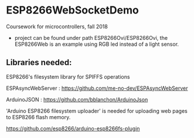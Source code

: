 # ESP8266WebSocketDemo
Coursework for microcontrollers, fall 2018
- project can be found under path ESP8266Ovi/ESP8266Ovi, the ESP8266Web is an example using RGB led instead of a light sensor. 


## Libraries needed:
    
ESP8266's filesystem library for SPIFFS operations

ESPAsyncWebServer : https://github.com/me-no-dev/ESPAsyncWebServer

ArduinoJSON : https://github.com/bblanchon/ArduinoJson

'Arduino ESP8266 filesystem uploader' is needed for uploading web pages 
to ESP8266 flash memory. 

https://github.com/esp8266/arduino-esp8266fs-plugin

